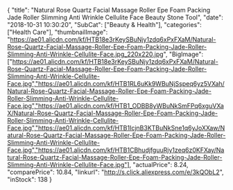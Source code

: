 {
	"title": "Natural Rose Quartz Facial Massage Roller Epe Foam Packing Jade Roller Slimming Anti Wrinkle Cellulite Face Beauty Stone Tool",
	"date": "2018-10-31 10:30:20",
	"SubCat": ["Beauty & Health"],
	"categories": ["Health Care"],
	"thumbnailImage": "https://ae01.alicdn.com/kf/HTB18e3rKeySBuNjy1zdq6xPxFXaM/Natural-Rose-Quartz-Facial-Massage-Roller-Epe-Foam-Packing-Jade-Roller-Slimming-Anti-Wrinkle-Cellulite-Face.jpg_220x220.jpg",
	"BigImage": ["https://ae01.alicdn.com/kf/HTB18e3rKeySBuNjy1zdq6xPxFXaM/Natural-Rose-Quartz-Facial-Massage-Roller-Epe-Foam-Packing-Jade-Roller-Slimming-Anti-Wrinkle-Cellulite-Face.jpg","https://ae01.alicdn.com/kf/HTB1RL6uKk9WBuNjSspeq6yz5VXah/Natural-Rose-Quartz-Facial-Massage-Roller-Epe-Foam-Packing-Jade-Roller-Slimming-Anti-Wrinkle-Cellulite-Face.jpg","https://ae01.alicdn.com/kf/HTB1_ODBB8yWBuNkSmFPq6xguVXaX/Natural-Rose-Quartz-Facial-Massage-Roller-Epe-Foam-Packing-Jade-Roller-Slimming-Anti-Wrinkle-Cellulite-Face.jpg","https://ae01.alicdn.com/kf/HTB1IcjnB3KTBuNkSne1q6yJoXXaw/Natural-Rose-Quartz-Facial-Massage-Roller-Epe-Foam-Packing-Jade-Roller-Slimming-Anti-Wrinkle-Cellulite-Face.jpg","https://ae01.alicdn.com/kf/HTB1CBhudjfguuRjy1zeq6z0KFXay/Natural-Rose-Quartz-Facial-Massage-Roller-Epe-Foam-Packing-Jade-Roller-Slimming-Anti-Wrinkle-Cellulite-Face.jpg"],
	"actualPrice": 8.24,
	"comparePrice": 10.84,
	"linkurl": "http://s.click.aliexpress.com/e/3kQObL2",
	"inStock": 138
}
